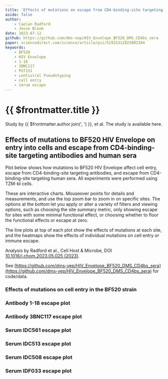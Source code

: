 ```yaml
---
title: 'Effects of mutations on escape from CD4-binding-site targeting antibodies and human sera'
aside: false
author: 
    - Caelan Radford
    - Jesse Bloom
date: 2023-07-12
github: https://github.com/dms-vep/HIV_Envelope_BF520_DMS_CD4bs_sera
paper: sciencedirect.com/science/article/pii/S1931312823002184
keywords:
    - BF520
    - HIV Envelope
    - 1-18
    - 3BNC117
    - PGT151
    - Lentiviral Pseudotyping
    - cell entry
    - serum escape
---
```


# {{ $frontmatter.title }}

Study by {{ $frontmatter.author.join(', ') }}, et al. The study is available <a v-bind:href="$frontmatter.paper">here</a>.

## Effects of mutations to BF520 HIV Envelope on entry into cells and escape from CD4-binding-site targeting antibodies and human sera

Plot below shows how mutations to BF520 HIV Envelope affect cell entry, escape from CD4-binding-site targeting antibodies, and escape from CD4-binding-site targeting human sera. All experiments were performed using TZM-bl cells.   

These are interactive charts. Mouseover points for details and measurements, and use the top zoom bar to zoom in on specific sites. The options at the bottom let you apply or alter a variety of filters and viewing options, such as choosing the site summary metric, only showing escape for sites with some minimal functional effect, or choosing whether to floor the functional effects or escape at zero. 

The line plots at top of each plot show the effects of mutations at each site, and the heatmaps show the effects of individual mutations on cell entry or immune escape.  

Analysis by Radford et al., Cell Host & Microbe, DOI [10.1016/j.chom.2023.05.025 (2023)](https://www.sciencedirect.com/science/article/pii/S1931312823002184).  

See [https://github.com/dms-vep/HIV_Envelope_BF520_DMS_CD4bs_sera](https://github.com/dms-vep/HIV_Envelope_BF520_DMS_CD4bs_sera) for code/data.

### Effects of mutations on cell entry in the BF520 strain

<Altair :spec-url="'https://dms-vep.org/HIV_Envelope_BF520_DMS_CD4bs_sera/muteffects_observed_heatmap.html'"></Altair>

### Antibody 1-18 escape plot  

<Altair :spec-url="'https://dms-vep.org/HIV_Envelope_BF520_DMS_CD4bs_sera/1-18_escape_plot.html'"></Altair>

### Antibody 3BNC117 escape plot  

<Altair :spec-url="'https://dms-vep.org/HIV_Envelope_BF520_DMS_CD4bs_sera/3BNC117_escape_plot.html'"></Altair>

### Serum IDC561 escape plot  

<Altair :spec-url="'https://dms-vep.org/HIV_Envelope_BF520_DMS_CD4bs_sera/IDC561_escape_plot.html'"></Altair>

### Serum IDC513 escape plot  

<Altair :spec-url="'https://dms-vep.org/HIV_Envelope_BF520_DMS_CD4bs_sera/IDC513_escape_plot.html'"></Altair>

### Serum IDC508 escape plot  

<Altair :spec-url="'https://dms-vep.org/HIV_Envelope_BF520_DMS_CD4bs_sera/IDC508_escape_plot.html'"></Altair>

### Serum IDF033 escape plot  

<Altair :spec-url="'https://dms-vep.org/HIV_Envelope_BF520_DMS_CD4bs_sera/IDF033_escape_plot.html'"></Altair>



